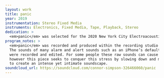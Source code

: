 ```yaml
---
layout: work
title: panic
year: 2019
instrumentation: Stereo Fixed Media
instruments: Electronics, Fixed Media, Tape, Playback, Stereo
dedication: >
  <em>panic</em> was selected for the 2020 New York City Electroacoustic Music Festival.
program_notes: >
  <em>panic</em> was recorded and produced within the recording studio of Penn State University.
  The sounds of many alarm and alert sounds such as an iPhone’s default ringtone and text tone
  were recorded and edited. For some people these raw sounds can cause anxiety or distress,
  however this piece seeks to conquer this stress by slowing down and manipulating these sounds
  to create an intense yet intimate soundscape.
soundcloud_url: https://soundcloud.com/connor-simpson-326466060/panic
---
```

